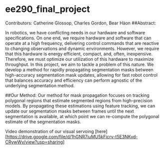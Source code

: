 # ee290_final_project

Contributors: Catherine Glossop, Charles Gordon, Bear Häon 
##Abstract: 

In robotics, we have conflicting needs in our hardware and software specifications. On one end, we require hardware and software that can operate at a high frequency, delivering control commands that are reactive to changing observations and dynamic environments. However, we require that this hardware is energy efficient, compact, and, often, inexpensive. Therefore, we must optimize our utilization of this hardware to maximize throughput. In this project, we aim to tackle a problem of this nature. We develop a method for rapidly propagating segmentation masks between high-accuracy segmentation mask updates, allowing for fast robot control that balances accuracy and efficiency can perform agnostic of the underlying segmentation method.  

##Our Method: 
Our method for mask propagation focuses on tracking polygonal regions that estimate segmented regions from high-precision models. By propagating these estimations using feature tracking, we can update our segmentation masks between frames until the next segmentation is available, at which point we can re-compute the polygonal estimate of the segmentation masks. 

Video demonstration of our visual servoing [here] [https://drive.google.com/file/d/1hGNR7iuMU5kFicrv-t5E3NKvd-CRywWv/view?usp=sharing] 


